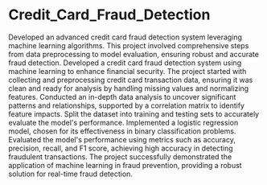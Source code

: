 # Credit_Card_Fraud_Detection
Developed an advanced credit card fraud detection system leveraging machine learning algorithms. This project involved comprehensive steps from data preprocessing to model evaluation, ensuring robust and accurate fraud detection.
Developed a credit card fraud detection system using machine learning to enhance financial security. The project started with collecting and preprocessing credit card transaction data, ensuring it was clean and ready for analysis by handling missing values and normalizing features. Conducted an in-depth data analysis to uncover significant patterns and relationships, supported by a correlation matrix to identify feature impacts. Split the dataset into training and testing sets to accurately evaluate the model's performance. Implemented a logistic regression model, chosen for its effectiveness in binary classification problems. Evaluated the model's performance using metrics such as accuracy, precision, recall, and F1 score, achieving high accuracy in detecting fraudulent transactions. The project successfully demonstrated the application of machine learning in fraud prevention, providing a robust solution for real-time fraud detection.
